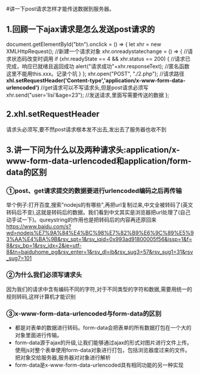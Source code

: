 #讲一下post请求怎样才能传送数据到服务器。
## 1.回顾一下ajax请求是怎么发送post请求的
document.getElementById("btn").onclick = () => {
    let xhr = new XMLHttpRequest();    //新建一个请求对象
    xhr.onreadystatechange = () => {  //请求状态码改变时调用
        if (xhr.readyState == 4 && xhr.status == 200) {      //请求已完成，响应已就绪且返回成功
            alert("请求成功"+xhr.responseText);              //匿名函数这里不能用this.xxx。记录个坑
          }
        };
    xhr.open("POST", "./2.php");    //请求路径
    **xhl.setRequestHeader('Content-type','application/x-www-form-data-urlencoded')**
    //get请求可以不写请求头,但是post请求必须写
    xhr.send("user='lisi'&age=23");      //发送请求,里面写需要传送的数据
};
## 2.xhl.setRequestHeader
请求头必须写,要不然post请求根本发不出去,发出去了服务器也收不到
## 3.讲一下问为什么以及两种请求头:application/x-www-form-data-urlencoded和application/form-data的区别
### ①post、get请求提交的数据要进行urlencoded编码之后再传输
举个例子:打开百度,搜索"nodejs的有哪些",再把url复制过来,中文全被转码了(英文转码后不变),这就是转码后的数据。我们看到中文其实是浏览器把url处理了(自己动手试一下)。qureystring的作用也是把转码后的内容再还原回来
https://www.baidu.com/s?wd=nodejs%E7%9A%84%E4%BC%98%E7%82%B9%E6%9C%89%E5%93%AA%E4%BA%9B&rsv_spt=1&rsv_iqid=0x993ad91800005f56&issp=1&f=8&rsv_bp=1&rsv_idx=2&ie=utf-8&tn=baiduhome_pg&rsv_enter=1&rsv_dl=ib&rsv_sug3=57&rsv_sug1=31&rsv_sug7=101
### ②为什么我们必须写请求头
因为我们的请求中含有编码不同的字符,对于不同类型的字符和数据,需要用统一的规则转码,这样计算机才能识别
### ③x-www-form-data-urlencoded与form-data的区别
- 都是对表单的数据进行转码。form-data会把表单的所有数据打包在一个大的对象里面进行传输。
- form-data源于ajax的升级,让我们能够通过ajax的形式对图片进行文件上传。使用js对整个表单使用form-data对象进行打包，包括浏览器度过来的文件。把对象交给服务器,服务器对对象进行解析
- form-data是x-www-form-data-urlencoded具有相同功能的另一种实现